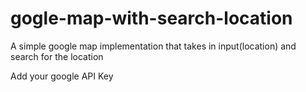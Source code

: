 # gogle-map-with-search-location
A simple google map implementation that takes in input(location) and search for the location

Add your google API Key 
